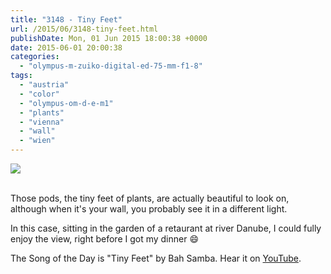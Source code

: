 ```yaml
---
title: "3148 - Tiny Feet"
url: /2015/06/3148-tiny-feet.html
publishDate: Mon, 01 Jun 2015 18:00:38 +0000
date: 2015-06-01 20:00:38
categories: 
  - "olympus-m-zuiko-digital-ed-75-mm-f1-8"
tags: 
  - "austria"
  - "color"
  - "olympus-om-d-e-m1"
  - "plants"
  - "vienna"
  - "wall"
  - "wien"
---
```

<div class="container">
<div class="center"><a target="_blank" href="https://d25zfm9zpd7gm5.cloudfront.net/1200x1200/2015/20150513_171236_lr.jpg"><img src="https://d25zfm9zpd7gm5.cloudfront.net/0600x0600/2015/20150513_171236_lr.jpg" /></a></div>
</div>
<br />

Those pods, the tiny feet of plants, are actually beautiful to look on, although when it's your wall, you probably see it in a different light.

<a target="_blank" href="https://d25zfm9zpd7gm5.cloudfront.net/1200x1200/2015/20150513_175657_lr.jpg"><img style="margin: 0pt 10px 0pt 0px; float: left;" src="https://d25zfm9zpd7gm5.cloudfront.net/0150x0150/2015/20150513_175657_lr.jpg" alt="" border="0" /></a> In this case, sitting in the garden of a retaurant at river Danube, I could fully enjoy the view, right before I got my dinner 😄

The Song of the Day is "Tiny Feet" by Bah Samba. Hear it on <a href="https://www.youtube.com/watch?v=G_yu59umAnQ" target="_blank">YouTube</a>.

